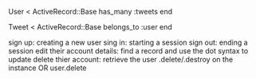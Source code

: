 User < ActiveRecord::Base
  has_many :tweets
end

Tweet < ActiveRecord::Base
belongs_to :user
end

sign up: creating a new user
sing in: starting a session
sign out: ending a session
edit their account details: find a record and use the dot syntax to update
delete thier account: retrieve the user .delete/.destroy on the instance OR user.delete
